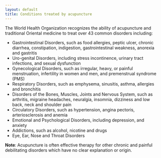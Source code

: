 ```yaml
---
layout: default
title: Conditions treated by acupuncture
---
```

The World Health Organization recognizes the ability of acupuncture and traditional Oriental medicine  to treat over 43 common disorders including:

 * Gastrointestinal Disorders, such as food allergies, peptic ulcer, chronic diarrhea, constipation, indigestion, gastrointestinal weakness, anorexia and gastritis
 * Uro-genital Disorders, including stress incontinence, urinary tract infections, and sexual dysfunction
 * Gynecological Disorders, such as irregular, heavy, or painful menstruation, infertility in women and men, and premenstrual syndrome (PMS)
 * Respiratory Disorders, such as emphysema, sinusitis, asthma, allergies and bronchitis
 * Disorders of the Bones, Muscles, Joints and Nervous System, such as arthritis, migraine headaches, neuralgia, insomnia, dizziness and low back, neck and shoulder pain
 * Circulatory Disorders, such as hypertension, angina pectoris, arteriosclerosis and anemia
 * Emotional and Psychological Disorders, including depression, and anxiety
 * Addictions, such as alcohol, nicotine and drugs
 * Eye, Ear, Nose and Throat Disorders

**Note**: Acupuncture is often effective therapy for other chronic and painful debilitating disorders which have no clear explanation or origin.
